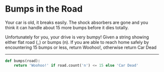 # Bumps in the Road

Your car is old, it breaks easily. The shock absorbers are gone and you think it can handle about 15 more bumps before it dies totally.

Unfortunately for you, your drive is very bumpy! Given a string showing either flat road (_) or bumps (n). If you are able to reach home safely by encountering 15 bumps or less, return Woohoo!, otherwise return Car Dead

---

```py
def bumps(road):
    return 'Woohoo!' if road.count('n') <= 15 else 'Car Dead'
```
